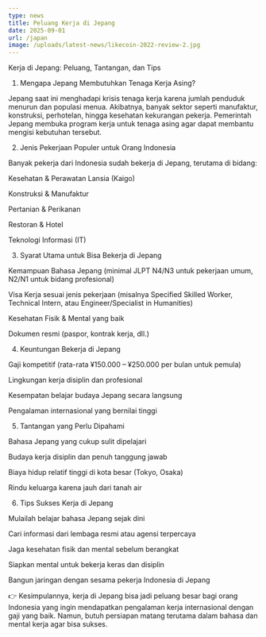 ```yaml
---
type: news
title: Peluang Kerja di Jepang
date: 2025-09-01
url: /japan
image: /uploads/latest-news/likecoin-2022-review-2.jpg
---
```


Kerja di Jepang: Peluang, Tantangan, dan Tips
1. Mengapa Jepang Membutuhkan Tenaga Kerja Asing?

Jepang saat ini menghadapi krisis tenaga kerja karena jumlah penduduk menurun dan populasi menua. Akibatnya, banyak sektor seperti manufaktur, konstruksi, perhotelan, hingga kesehatan kekurangan pekerja. Pemerintah Jepang membuka program kerja untuk tenaga asing agar dapat membantu mengisi kebutuhan tersebut.

2. Jenis Pekerjaan Populer untuk Orang Indonesia

Banyak pekerja dari Indonesia sudah bekerja di Jepang, terutama di bidang:

Kesehatan & Perawatan Lansia (Kaigo)

Konstruksi & Manufaktur

Pertanian & Perikanan

Restoran & Hotel

Teknologi Informasi (IT)

3. Syarat Utama untuk Bisa Bekerja di Jepang

Kemampuan Bahasa Jepang (minimal JLPT N4/N3 untuk pekerjaan umum, N2/N1 untuk bidang profesional)

Visa Kerja sesuai jenis pekerjaan (misalnya Specified Skilled Worker, Technical Intern, atau Engineer/Specialist in Humanities)

Kesehatan Fisik & Mental yang baik

Dokumen resmi (paspor, kontrak kerja, dll.)

4. Keuntungan Bekerja di Jepang

Gaji kompetitif (rata-rata ¥150.000 – ¥250.000 per bulan untuk pemula)

Lingkungan kerja disiplin dan profesional

Kesempatan belajar budaya Jepang secara langsung

Pengalaman internasional yang bernilai tinggi

5. Tantangan yang Perlu Dipahami

Bahasa Jepang yang cukup sulit dipelajari

Budaya kerja disiplin dan penuh tanggung jawab

Biaya hidup relatif tinggi di kota besar (Tokyo, Osaka)

Rindu keluarga karena jauh dari tanah air

6. Tips Sukses Kerja di Jepang

Mulailah belajar bahasa Jepang sejak dini

Cari informasi dari lembaga resmi atau agensi terpercaya

Jaga kesehatan fisik dan mental sebelum berangkat

Siapkan mental untuk bekerja keras dan disiplin

Bangun jaringan dengan sesama pekerja Indonesia di Jepang

👉 Kesimpulannya, kerja di Jepang bisa jadi peluang besar bagi orang Indonesia yang ingin mendapatkan pengalaman kerja internasional dengan gaji yang baik. Namun, butuh persiapan matang terutama dalam bahasa dan mental kerja agar bisa sukses.